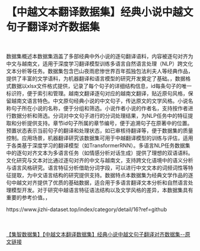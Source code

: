 <h1>【中越文本翻译数据集】经典小说中越文句子翻译对齐数据集</h1><br /><p>数据集概述本数据集涵盖了多部经典中外小说的逐句翻译语料，内容被逐句对齐为中文与越南文，适用于深度学习翻译模型训练多语言自然语言处理（NLP）跨文化文本分析等任务。数据集包含巴山夜雨悲惨世界百年孤独包法利夫人等经典作品，提供了丰富的文学语料，为机器翻译和语言模型的研究开发奠定了基础。，数据格式数据以xlsx文件格式提供，记录了每个句子的详细结构信息，id每条句子的唯一标识符，便于索引和管理。越南文翻译逐句对应的越南文翻译，贴近原句风格，保留越南文语言特色。中文原句经典小说的中文句子，传达原文的文学风格。小说名称句子所在小说的名称，便于分组和筛选。小说作者小说的作者名，支持按作者进行数据分析和筛选。分词对中文句子进行的分词处理结果，为NLP任务中的特征提取和分析提供支持。章节id句子所属的章节编号，便于追溯句子在原著中的位置。预置状态表示当前句子的翻译和处理状态，如已审核待翻译等，便于数据集的质量控制。应用场景，机器翻译研究该数据集可用于中越翻译模型的训练与评估，适用于各类基于深度学习的翻译模型（如TransformerRNN）。多语言NLP任务数据集中的逐句对齐文本为多语言任务（如情感分析对话生成）提供了理想的双语语料。文化研究与文本对比通过逐句对齐的中文与越南文，支持跨文化语境中的语义分析与语言风格研究。语言特征分析借助分词字段，可以进行中文文本的词频词性等特征提取，为中文语言结构的研究提供支持。数据特点本数据集为经典文学作品的逐句中越文对齐提供了优质的基础数据，适合用于多语言翻译文本分析和自然语言处理模型开发。对于研究中越语言特征语法结构以及文学风格的差异，本数据集具有重要的参考价值。，</p><p>https://www.jizhi-dataset.top/index/category/detail/16?ref=github</p><br /><br /><a href="https://www.jizhi-dataset.top/index/category/detail/16?ref=github" target="_blank">【集智数据集】【中越文本翻译数据集】经典小说中越文句子翻译对齐数据集--原文链接</a>